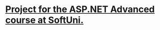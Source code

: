 # <a href="https://github.com/Fikata12/LibraNET">Project for the ASP.NET Advanced course at SoftUni.</a>